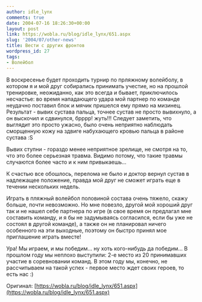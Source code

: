 ```yaml
---
author: idle_lynx
comments: true
date: 2004-07-16 18:26:30+00:00
layout: post
link: https://wobla.ru/blog/idle_lynx/651.aspx
slug: '2004/07/other-news'
title: Вести с других фронтов
wordpress_id: 27
tags:
- Волейбол
---
```


В воскресенье будет проходить турнир по прляжному волейболу, в котором я и мой друг собирались принимать учестие, но на прошлой тренировке, неожиданно, как это всегда и бывает, приключилось несчастье: во время нападающего удара мой партнер по команде неудачно поставил блок и мячик пришелся ему прямо на мизинец. Результат - вывих сустава пальца, точнее сустав не просто вывихнуло, а он выскочил и сдвинулся, брррр! жуть!!! Следует заметить, что выглядит это просто ужасно, было очень неприятно наблюдать сморщенную кожу на здвиге набухающего кровью пальца в районе сустава :S

Вывих ступни - гораздо менее неприятное зрелище, не смотря на то, что это более серьезная травма. Видимо потому, что такие травмы случаются более часто и к ним привыкаешь...

К счастью все обошлось, перелома не было и доктор вернул сустав в надлежащее положение, правда мой друг не сможет играть еще в течении нескольких недель.

Играть в пляжный волейбол половиной состава очень тяжело, скажу больше, почти невозможно. Но мне повезло, другой мой хороший друг так и не нашел себе партнера по игре (в свое время он предлагал мне составить команду, и я бы не задумываясь согласился, если бы уже не состоял в другой команде), а также он не планировал ничего особенного на эти выходные, поэтому он быстро принял мое приглашение играть вместе!

Ура! Мы играем, и мы победим... ну хоть кого-нибудь да победим... В прошлом году мы неплохо выступили: 2-е место из 20 принимавших участие в соревновании команд. В этом году мы, конечно, не рассчитываем на такой успех - первое место ждет своих героев, то есть нас :)

Оригинал: [https://wobla.ru/blog/idle_lynx/651.aspx](https://wobla.ru/blog/idle_lynx/651.aspx)
